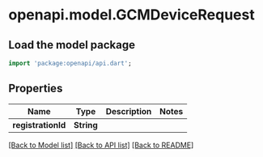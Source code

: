 # openapi.model.GCMDeviceRequest

## Load the model package
```dart
import 'package:openapi/api.dart';
```

## Properties
Name | Type | Description | Notes
------------ | ------------- | ------------- | -------------
**registrationId** | **String** |  | 

[[Back to Model list]](../README.md#documentation-for-models) [[Back to API list]](../README.md#documentation-for-api-endpoints) [[Back to README]](../README.md)


